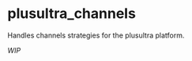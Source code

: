 plusultra_channels
==================

Handles channels strategies for the plusultra platform.


_WIP_
